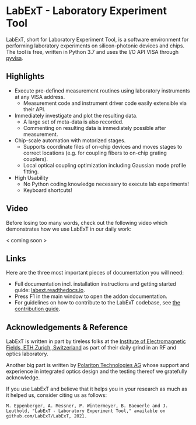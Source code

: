 # LabExT - Laboratory Experiment Tool

LabExT, short for Laboratory Experiment Tool, is a software environment for performing laboratory
experiments on silicon-photonic devices and chips. The tool is free, written in Python 3.7 and uses the I/O API VISA through [pyvisa](https://github.com/pyvisa/pyvisa).

## Highlights
* Execute pre-defined measurement routines using laboratory instruments at any VISA address.
  * Measurement code and instrument driver code easily extensible via their API. 
* Immediately investigate and plot the resulting data.
  * A large set of meta-data is also recorded.
  * Commenting on resulting data is immediately possible after measurement.
* Chip-scale automation with motorized stages.
  * Supports coordinate files of on-chip devices and moves stages to correct locations (e.g. for coupling fibers to on-chip grating couplers).
  * Local optical coupling optimization including Gaussian mode profile fitting.
* High Usability
  * No Python coding knowledge necessary to execute lab experiments!
  * Keyboard shortcuts!

## Video
Before losing too many words, check out the following video which demonstrates how we use LabExT in our daily work:

< coming soon >

## Links
Here are the three most important pieces of documentation you will need:

* Full documentation incl. installation instructions and getting started guide: [labext.readthedocs.io](https://labext.readthedocs.io/en/latest/).
* Press F1 in the main window to open the addon documentation.
* For guidelines on how to contribute to the LabExT codebase, see [the contribution guide](./CONTRIBUTING.md).

## Acknowledgements & Reference
LabExT is written in part by tireless folks at the
[Institute of Electromagnetic Fields, ETH Zurich, Switzerland](https://ief.ee.ethz.ch) as part of their daily grind in
an RF and optics laboratory.

Another big part is written by [Polariton Technologies AG](https://www.polariton.ch/) whose support and experience in
integrated optics design and the testing thereof we gratefully acknowledge.

If you use LabExT and believe that it helps you in your research as much as it helped us, consider citing us as follows:
```
M. Eppenberger, A. Messner, P. Wintermeyer, B. Baeuerle and J. Leuthold, "LabExT - Laboratory Experiment Tool," available on github.com/LabExT/LabExT, 2021.
```

